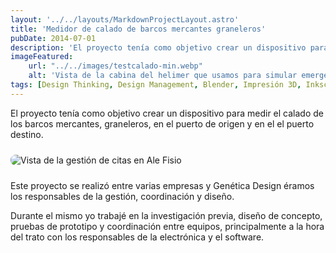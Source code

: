 ```yaml
---
layout: '../../layouts/MarkdownProjectLayout.astro'
title: 'Medidor de calado de barcos mercantes graneleros'
pubDate: 2014-07-01
description: 'El proyecto tenía como objetivo crear un dispositivo para medir el calado de los barcos mercantes, graneleros, en el puerto de origen y en el el puerto destino.'
imageFeatured:
    url: "../../images/testcalado-min.webp"
    alt: 'Vista de la cabina del helimer que usamos para simular emergencias.'
tags: [Design Thinking, Design Management, Blender, Impresión 3D, Inkscape]
---
```

El proyecto tenía como objetivo crear un dispositivo para medir el calado de los barcos mercantes, graneleros, en el puerto de origen y en el el puerto destino.
<div class="flex justify-center items-center">
    <img src="/images/medidorcaladominiaturas.webp" alt="Vista de la gestión de citas en Ale Fisio" class="imgmd">
    </div>

Este proyecto se realizó entre varias empresas y Genética Design éramos los responsables de la gestión, coordinación y diseño.

Durante el mismo yo trabajé en la investigación previa, diseño de concepto, pruebas de prototipo y coordinación entre equipos, principalmente a la hora del trato con los responsables de la electrónica y el software.



<style>
    .imgmd{
        border-radius: 0.5rem;
        margin-top: 2%;
        margin-bottom: 2%;
    }
</style>